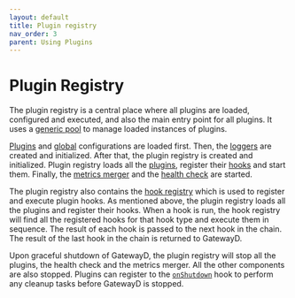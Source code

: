 ```yaml
---
layout: default
title: Plugin registry
nav_order: 3
parent: Using Plugins
---
```


# Plugin Registry

The plugin registry is a central place where all plugins are loaded, configured and executed, and also the main entry point for all plugins. It uses a [generic pool](../02-using-gatewayd/05-pools.md) to manage loaded instances of plugins.

[Plugins](../02-using-gatewayd/01-configuration/index.md#plugins-configuration) and [global](../02-using-gatewayd/01-configuration/index.md#global-configuration) configurations are loaded first. Then, the [loggers](../02-using-gatewayd/01-configuration/01-global-configuration/01-loggers.md) are created and initialized. After that, the plugin registry is created and initialized. Plugin registry loads all the [plugins](01-plugins.md), register their [hooks](02-hooks.md) and start them. Finally, the [metrics merger](01-plugins.md#metrics-merger) and the [health check](01-plugins.md#health-check) are started.

The plugin registry also contains the [hook registry](04-hook-registry.md) which is used to register and execute plugin hooks. As mentioned above, the plugin registry loads all the plugins and register their hooks. When a hook is run, the hook registry will find all the registered hooks for that hook type and execute them in sequence. The result of each hook is passed to the next hook in the chain. The result of the last hook in the chain is returned to GatewayD.

Upon graceful shutdown of GatewayD, the plugin registry will stop all the plugins, the health check and the metrics merger. All the other components are also stopped. Plugins can register to the [`onShutdown`](02-hooks.md#hooks) hook to perform any cleanup tasks before GatewayD is stopped.
